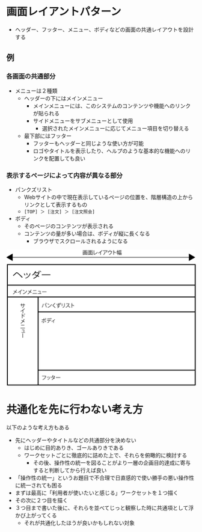 # 画面レイアントパターン

* ヘッダー、フッター、メニュー、ボディなどの画面の共通レイアウトを設計する

## 例

### 各画面の共通部分

* メニューは２種類
    * ヘッダーの下にはメインメニュー
        * メインメニューには、このシステムのコンテンツや機能へのリンクが貼られる
        * サイドメニューをサブメニューとして使用
            * 選択されたメインメニューに応じてメニュー項目を切り替える
    * 最下部にはフッター
        * フッターもヘッダーと同じような使い方が可能
        * ロゴやタイトルを表示したり、ヘルプのような基本的な機能へのリンクを配置しても良い

### 表示するページによって内容が異なる部分

* パンクズリスト
    * Webサイトの中で現在表示しているページの位置を、階層構造の上からリンクとして表示するもの
    * `[TOP] ＞ [注文] ＞ [注文照会]`
* ボディ
    * そのページのコンテンツが表示される
    * コンテンツの量が多い場合は、ボディが縦に長くなる
        * ブラウザでスクロールされるようになる

![ui_01](image/ui_01.png)

# 共通化を先に行わない考え方

以下のような考え方もある

* 先にヘッダーやタイトルなどの共通部分を決めない
    * はじめに目的ありき、ゴールありきである
    * ワークセットごとに徹底的に詰めた上で、それらを俯瞰的に検討する
        * その後、操作性の統一を図ることがより一層の企画目的達成に寄与すると判断してから行えば良い
* 「操作性の統一」というお題目で不合理で日直感的で使い勝手の悪い操作性に統一されても困る
* まずは最高に「利用者が使いたいと感じる」ワークセットを１つ描く
* その次に２つ目を描く
* ３つ目まで書いた後に、それらを並べてじっと観察した時に共通項として浮かび上がってくる
    * それが共通化したほうが良いかもしれない対象
